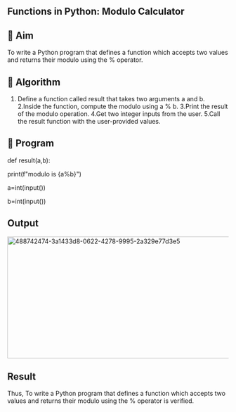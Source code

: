 ## Functions in Python: Modulo Calculator
## 🎯 Aim
To write a Python program that defines a function which accepts two values and returns their modulo using the % operator.

## 🧠 Algorithm
1. Define a function called result that takes two arguments a and b.
2.Inside the function, compute the modulo using a % b.
3.Print the result of the modulo operation.
4.Get two integer inputs from the user.
5.Call the result function with the user-provided values.
## 🧾 Program
def result(a,b):

print(f"modulo is {a%b}")

a=int(input())

b=int(input())

## Output
<img width="1234" height="277" alt="488742474-3a1433d8-0622-4278-9995-2a329e77d3e5" src="https://github.com/user-attachments/assets/20350025-0c62-4965-8606-f6ae002b4a97" />

## Result

Thus, To write a Python program that defines a function which accepts two values and returns their modulo using the % operator is verified.
